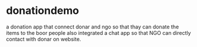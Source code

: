 # donationdemo

a donation app that connect donar and ngo so that thay can donate the items to the boor people 
also integrated a chat app so that NGO can directly contact with donar on website. 
